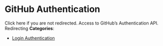 # GitHub Authentication


Click here if you are not redirected. Access to GitHub’s Authentication API. Redirecting
**Categories**:

- [Login Authentication](https://github/awesome-apis/awesome-apis#login-authentication)



